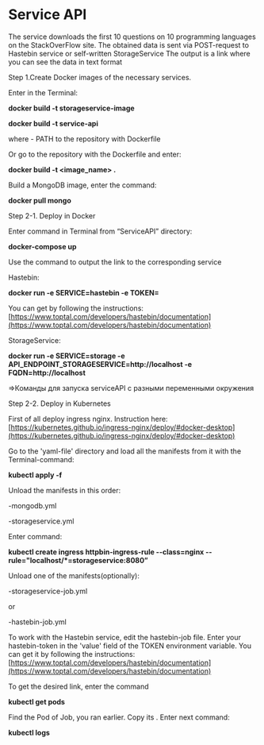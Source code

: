 # Service API

The service downloads the first 10 questions on 10 programming languages on the StackOverFlow site.
The obtained data is sent via POST-request to Hastebin service or self-written StorageService
The output is a link where you can see the data in text format

Step 1.Create Docker images of the necessary services. 

Enter in the Terminal:

**docker build -t storageservice-image <repository>**

**docker build -t service-api <repository>**

where **<repository>** - PATH to the repository with Dockerfile

Or go to the repository with the Dockerfile and enter:

**docker build -t <image_name> .**

Build a MongoDB image, enter the command:

**docker pull mongo**

Step 2-1. Deploy in Docker

Enter command in Terminal from “ServiceAPI” directory:

**docker-compose up**

Use the command to output the link to the corresponding service

Hastebin:

**docker run -e SERVICE=hastebin -e TOKEN=<your-token>**

You can get <your-token> by following the instructions: [https://www.toptal.com/developers/hastebin/documentation](https://www.toptal.com/developers/hastebin/documentation)

StorageService:

**docker run -e SERVICE=storage -e API_ENDPOINT_STORAGESERVICE=http://localhost -e FQDN=http://localhost**

⇒Команды для запуска serviceAPI с разными переменными окружения

Step 2-2. Deploy in Kubernetes

First of all deploy ingress nginx. Instruction here: [https://kubernetes.github.io/ingress-nginx/deploy/#docker-desktop](https://kubernetes.github.io/ingress-nginx/deploy/#docker-desktop)

Go to the 'yaml-file' directory and load all the manifests from it with the Terminal-command:

**kubectl apply -f <file-name>**

Unload the manifests in this order:

-mongodb.yml

-storageservice.yml

Enter command:

**kubectl create ingress httpbin-ingress-rule --class=nginx --rule="localhost/*=storageservice:8080”**

Unload one of the manifests(optionally):

-storageservice-job.yml

or

-hastebin-job.yml

To work with the Hastebin service, edit the hastebin-job file. Enter your hastebin-token in the 'value' field of the TOKEN environment variable. You can get it by following the instructions: [https://www.toptal.com/developers/hastebin/documentation](https://www.toptal.com/developers/hastebin/documentation)

To get the desired link, enter the command

**kubectl get pods**

Find the Pod of Job, you ran earlier. Copy its <pod-name>. Enter next command:

**kubectl logs <pod-name>**
